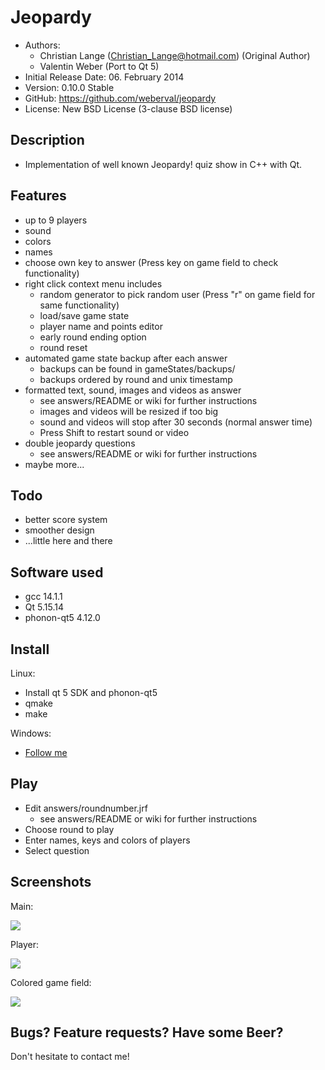 # Jeopardy

- Authors:
  - Christian Lange (Christian_Lange@hotmail.com) (Original Author)
  - Valentin Weber (Port to Qt 5)
- Initial Release Date: 06. February 2014
- Version: 0.10.0 Stable
- GitHub: https://github.com/weberval/jeopardy
- License: New BSD License (3-clause BSD license)

## Description

- Implementation of well known Jeopardy! quiz show in C++ with Qt.

## Features

- up to 9 players
- sound
- colors
- names
- choose own key to answer (Press key on game field to check functionality)
- right click context menu includes
  - random generator to pick random user (Press "r" on game field for same functionality)
  - load/save game state
  - player name and points editor
  - early round ending option
  - round reset
- automated game state backup after each answer
  - backups can be found in gameStates/backups/
  - backups ordered by round and unix timestamp
- formatted text, sound, images and videos as answer
  - see answers/README or wiki for further instructions
  - images and videos will be resized if too big
  - sound and videos will stop after 30 seconds (normal answer time)
  - Press Shift to restart sound or video
- double jeopardy questions
  - see answers/README or wiki for further instructions
- maybe more...

## Todo

- better score system
- smoother design
- ...little here and there

## Software used

- gcc 14.1.1
- Qt 5.15.14
- phonon-qt5 4.12.0

## Install

Linux:

- Install qt 5 SDK and phonon-qt5
- qmake
- make

Windows:

- [Follow me](https://github.com/chlange/jeopardy/wiki/Windows)

## Play

- Edit answers/roundnumber.jrf
  - see answers/README or wiki for further instructions
- Choose round to play
- Enter names, keys and colors of players
- Select question

## Screenshots

Main:

![](http://i.imgur.com/iTd8N6o.png)

Player:

![](http://i.imgur.com/4KsajRv.png)

Colored game field:

![](http://i.imgur.com/AwaO8gd.png)

## Bugs? Feature requests? Have some Beer?

Don't hesitate to contact me!
